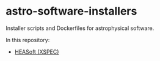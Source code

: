 # astro-software-installers
Installer scripts and Dockerfiles for astrophysical software.

In this repository:
- [HEASoft (XSPEC)](heasoft)
